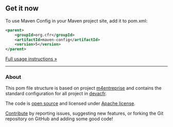 ## Get it now

To use Maven Config in your Maven project site, add it to pom.xml:

```xml
<parent>
    <groupId>org.cfr</groupId>
    <artifactId>maven-config</artifactId>
    <version>5</version>
</parent>
```

[Full usage instructions &raquo;][maven-config-usage]

[maven-config-usage]: doc/index.html


---


### About

This pom file structure is based on project [m4entreprise][m4entreprise] and contains the standard configuration for all project in  [devacfr](https://github.com/devacfr).

The code is [open source][maven-config-github] and licensed under [Apache license][apache-license].

[Contribute][contribute] by reporting issues, suggesting new features, or forking the
Git repository on GitHub and adding some good code!


[m4entreprise]:https://code.google.com/p/m4enterprise/
[apache-license]: http://www.apache.org/licenses/LICENSE-2.0
[contribute]: contribute.html
[maven-config-github]: http://github.com/decafr/maven-config/